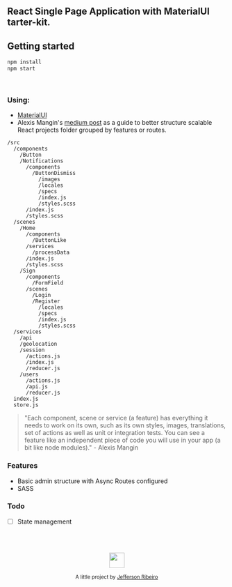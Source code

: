 ## React Single Page Application with MaterialUI tarter-kit.

## Getting started

``` bash
npm install
npm start
``````

<br/>

### Using:
- [MaterialUI](https://github.com/mui-org/material-ui)
- Alexis Mangin's [medium post](https://medium.com/@alexmngn/how-to-better-organize-your-react-applications-2fd3ea1920f1) as a guide to     better structure scalable React projects folder grouped by features or routes.
```
/src
  /components 
    /Button 
    /Notifications
      /components
        /ButtonDismiss  
          /images
          /locales
          /specs 
          /index.js
          /styles.scss
      /index.js
      /styles.scss
  /scenes
    /Home 
      /components 
        /ButtonLike
      /services
        /processData
      /index.js
      /styles.scss
    /Sign 
      /components 
        /FormField
      /scenes
        /Login
        /Register 
          /locales
          /specs
          /index.js
          /styles.scss
  /services
    /api
    /geolocation
    /session
      /actions.js
      /index.js
      /reducer.js
    /users
      /actions.js
      /api.js
      /reducer.js
  index.js 
  store.js
  ```
> "Each component, scene or service (a feature) has everything it needs to work on its own, such as its own styles, images,                translations,   set of actions as well as unit or integration tests. You can see a feature like an independent piece of code you will    use in your app   (a bit like node modules)." - Alexis Mangin

### Features
- Basic admin structure with Async Routes configured
- SASS


### Todo
- [ ] State management

<br/>
<br/>

<p align="center"><img src="https://avatars2.githubusercontent.com/u/20846473?s=70&v=4" width="35" height="35"/></p>
<p align="center">
<sub>A little project by <a href="http://www.jeffersonribeiro.com/">Jefferson Ribeiro</a></sub>
</p>
